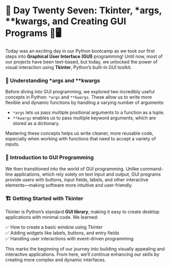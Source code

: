 # 🎯 Day Twenty Seven: Tkinter, *args, **kwargs, and Creating GUI Programs 🎨🖥️

Today was an exciting day in our Python bootcamp as we took our first steps into **Graphical User Interface (GUI)** programming! Until now, most of our projects have been text-based, but today, we unlocked the power of visual interaction using **Tkinter**, Python’s built-in GUI toolkit.

### 🔹 Understanding *args and **kwargs  

Before diving into GUI programming, we explored two incredibly useful concepts in Python: ```*args``` and ```**kwargs```. These allow us to write more flexible and dynamic functions by handling a varying number of arguments:
- ```*args``` lets us pass multiple positional arguments to a function as a tuple.
- ```**kwargs``` enables us to pass multiple keyword arguments, which are stored as a dictionary.

Mastering these concepts helps us write cleaner, more reusable code, especially when working with functions that need to accept a variety of inputs.

### 🎨 Introduction to GUI Programming

We then transitioned into the world of GUI programming. Unlike command-line applications, which rely solely on text input and output, GUI programs provide users with buttons, input fields, labels, and other interactive elements—making software more intuitive and user-friendly.

### 🏗️ Getting Started with Tkinter

Tkinter is Python’s standard **GUI library**, making it easy to create desktop applications with minimal code. We learned:

✅ How to create a basic window using Tkinter  
✅ Adding widgets like labels, buttons, and entry fields  
✅ Handling user interactions with event-driven programming

This marks the beginning of our journey into building visually appealing and interactive applications. From here, we’ll continue enhancing our skills by creating more complex and dynamic interfaces.